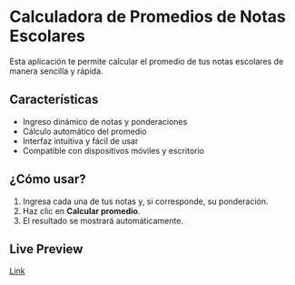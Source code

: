 # Calculadora de Promedios de Notas Escolares

Esta aplicación te permite calcular el promedio de tus notas escolares de manera sencilla y rápida.

## Características

- Ingreso dinámico de notas y ponderaciones
- Cálculo automático del promedio
- Interfaz intuitiva y fácil de usar
- Compatible con dispositivos móviles y escritorio

## ¿Cómo usar?

1. Ingresa cada una de tus notas y, si corresponde, su ponderación.
2. Haz clic en **Calcular promedio**.
3. El resultado se mostrará automáticamente.

## Live Preview

[Link](https://bastcl.github.io/calc_prom)
